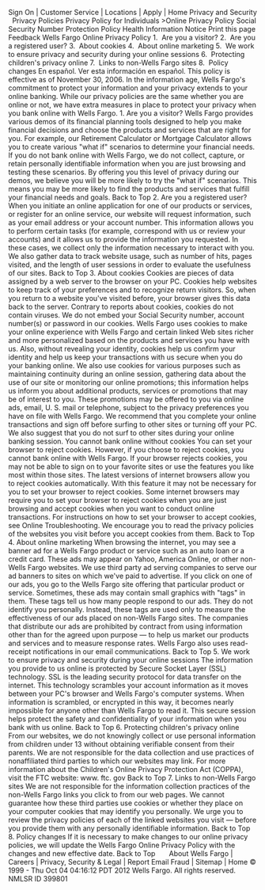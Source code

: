 Sign On | Customer Service | Locations | Apply | Home Privacy and Security   Privacy Policies Privacy Policy for Individuals >Online Privacy Policy Social Security Number Protection Policy Health Information Notice Print this page Feedback Wells Fargo Online Privacy Policy 1.  Are you a visitor? 2.  Are you a registered user? 3.  About cookies 4.  About online marketing 5.  We work to ensure privacy and security during your online sessions 6.  Protecting children's privacy online 7.  Links to non-Wells Fargo sites 8.  Policy changes En español. Ver esta información en español. This policy is effective as of November 30, 2006. In the information age, Wells Fargo's commitment to protect your information and your privacy extends to your online banking. While our privacy policies are the same whether you are online or not, we have extra measures in place to protect your privacy when you bank online with Wells Fargo. 1. Are you a visitor? Wells Fargo provides various demos of its financial planning tools designed to help you make financial decisions and choose the products and services that are right for you. For example, our Retirement Calculator or Mortgage Calculator allows you to create various "what if" scenarios to determine your financial needs. If you do not bank online with Wells Fargo, we do not collect, capture, or retain personally identifiable information when you are just browsing and testing these scenarios. By offering you this level of privacy during our demos, we believe you will be more likely to try the "what if" scenarios. This means you may be more likely to find the products and services that fulfill your financial needs and goals. Back to Top 2. Are you a registered user? When you initiate an online application for one of our products or services, or register for an online service, our website will request information, such as your email address or your account number. This information allows you to perform certain tasks (for example, correspond with us or review your accounts) and it allows us to provide the information you requested. In these cases, we collect only the information necessary to interact with you. We also gather data to track website usage, such as number of hits, pages visited, and the length of user sessions in order to evaluate the usefulness of our sites. Back to Top 3. About cookies Cookies are pieces of data assigned by a web server to the browser on your PC. Cookies help websites to keep track of your preferences and to recognize return visitors. So, when you return to a website you've visited before, your browser gives this data back to the server. Contrary to reports about cookies, cookies do not contain viruses. We do not embed your Social Security number, account number(s) or password in our cookies. Wells Fargo uses cookies to make your online experience with Wells Fargo and certain linked Web sites richer and more personalized based on the products and services you have with us. Also, without revealing your identity, cookies help us confirm your identity and help us keep your transactions with us secure when you do your banking online. We also use cookies for various purposes such as maintaining continuity during an online session, gathering data about the use of our site or monitoring our online promotions; this information helps us inform you about additional products, services or promotions that may be of interest to you. These promotions may be offered to you via online ads, email, U. S. mail or telephone, subject to the privacy preferences you have on file with Wells Fargo. We recommend that you complete your online transactions and sign off before surfing to other sites or turning off your PC. We also suggest that you do not surf to other sites during your online banking session. You cannot bank online without cookies You can set your browser to reject cookies. However, if you choose to reject cookies, you cannot bank online with Wells Fargo. If your browser rejects cookies, you may not be able to sign on to your favorite sites or use the features you like most within those sites. The latest versions of internet browsers allow you to reject cookies automatically. With this feature it may not be necessary for you to set your browser to reject cookies. Some internet browsers may require you to set your browser to reject cookies when you are just browsing and accept cookies when you want to conduct online transactions. For instructions on how to set your browser to accept cookies, see Online Troubleshooting. We encourage you to read the privacy policies of the websites you visit before you accept cookies from them. Back to Top 4. About online marketing When browsing the internet, you may see a banner ad for a Wells Fargo product or service such as an auto loan or a credit card. These ads may appear on Yahoo, America Online, or other non-Wells Fargo websites. We use third party ad serving companies to serve our ad banners to sites on which we've paid to advertise. If you click on one of our ads, you go to the Wells Fargo site offering that particular product or service. Sometimes, these ads may contain small graphics with "tags" in them. These tags tell us how many people respond to our ads. They do not identify you personally. Instead, these tags are used only to measure the effectiveness of our ads placed on non-Wells Fargo sites. The companies that distribute our ads are prohibited by contract from using information other than for the agreed upon purpose — to help us market our products and services and to measure response rates. Wells Fargo also uses read-receipt notifications in our email communications. Back to Top 5. We work to ensure privacy and security during your online sessions The information you provide to us online is protected by Secure Socket Layer (SSL) technology. SSL is the leading security protocol for data transfer on the internet. This technology scrambles your account information as it moves between your PC's browser and Wells Fargo's computer systems. When information is scrambled, or encrypted in this way, it becomes nearly impossible for anyone other than Wells Fargo to read it. This secure session helps protect the safety and confidentiality of your information when you bank with us online. Back to Top 6. Protecting children's privacy online From our websites, we do not knowingly collect or use personal information from children under 13 without obtaining verifiable consent from their parents. We are not responsible for the data collection and use practices of nonaffiliated third parties to which our websites may link. For more information about the Children's Online Privacy Protection Act (COPPA), visit the FTC website: www. ftc. gov Back to Top 7. Links to non-Wells Fargo sites We are not responsible for the information collection practices of the non-Wells Fargo links you click to from our web pages. We cannot guarantee how these third parties use cookies or whether they place on your computer cookies that may identify you personally. We urge you to review the privacy policies of each of the linked websites you visit — before you provide them with any personally identifiable information. Back to Top 8. Policy changes If it is necessary to make changes to our online privacy policies, we will update the Wells Fargo Online Privacy Policy with the changes and new effective date. Back to Top       About Wells Fargo | Careers | Privacy, Security & Legal | Report Email Fraud | Sitemap | Home © 1999 - Thu Oct 04 04:16:12 PDT 2012 Wells Fargo. All rights reserved. NMLSR ID 399801